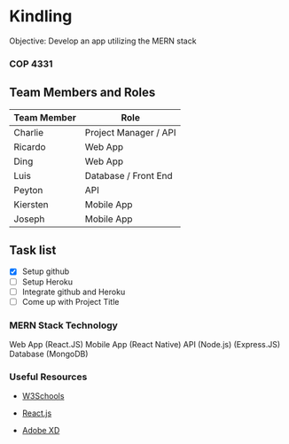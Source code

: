 # Kindling
Objective: Develop an app utilizing the MERN stack

### COP 4331

## Team Members and Roles
| Team Member  | Role |
| ------------- | ------------- |
| Charlie  | Project Manager / API |
| Ricardo  | Web App  |
| Ding  | Web App  |
| Luis  | Database / Front End  |
| Peyton  | API  |
| Kiersten  | Mobile App  |
| Joseph  | Mobile App  |

## Task list

- [X] Setup github
- [ ] Setup Heroku
- [ ] Integrate github and Heroku
- [ ] Come up with Project Title

### MERN Stack Technology
Web App (React.JS)
Mobile App (React Native)
API (Node.js) (Express.JS)
Database (MongoDB)

### Useful Resources
- [W3Schools](https://www.w3schools.com/)

- [React.js](https://reactjs.org/tutorial/tutorial.html)

- [Adobe XD](https://www.adobe.com/products/xd/learn/get-started.html)
